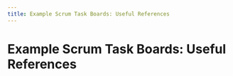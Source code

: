 ```yaml
---
title: Example Scrum Task Boards: Useful References
---
```


# Example Scrum Task Boards: Useful References
